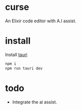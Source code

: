 # curse

An Elixir code editor with A.I assist.

# install

Install [tauri](https://tauri.app/start/prerequisites/)

```sh
npm i
npm run tauri dev
```

# todo

* Integrate the ai assist.
